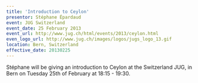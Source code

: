 ```yaml
---
title: 'Introduction to Ceylon'
presentor: Stéphane Épardaud
event: JUG Switzerland
event_date: 25 February 2013
event_url: http://www.jug.ch/html/events/2013/ceylon.html
even_logo_url: http://www.jug.ch/images/logos/jugs_logo_13.gif
location: Bern, Switzerland
effective_date: 20130225
---
```

Stéphane will be giving an introduction to Ceylon
at the Switzerland JUG, in Bern on Tuesday 25th of February at 18:15 - 19:30.


